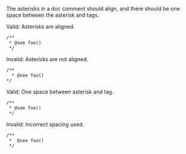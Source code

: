 The asterisks in a doc comment should align, and there should be one space between the asterisk and tags.

Valid: Asterisks are aligned.
```
/**
 * @see foo()
 */
```

Invalid: Asterisks are not aligned.
```
/**
  * @see foo()
*/
```

Valid: One space between asterisk and tag.
```
/**
 * @see foo()
 */
```

Invalid: Incorrect spacing used.
```
/**
 *  @see foo()
 */
```
